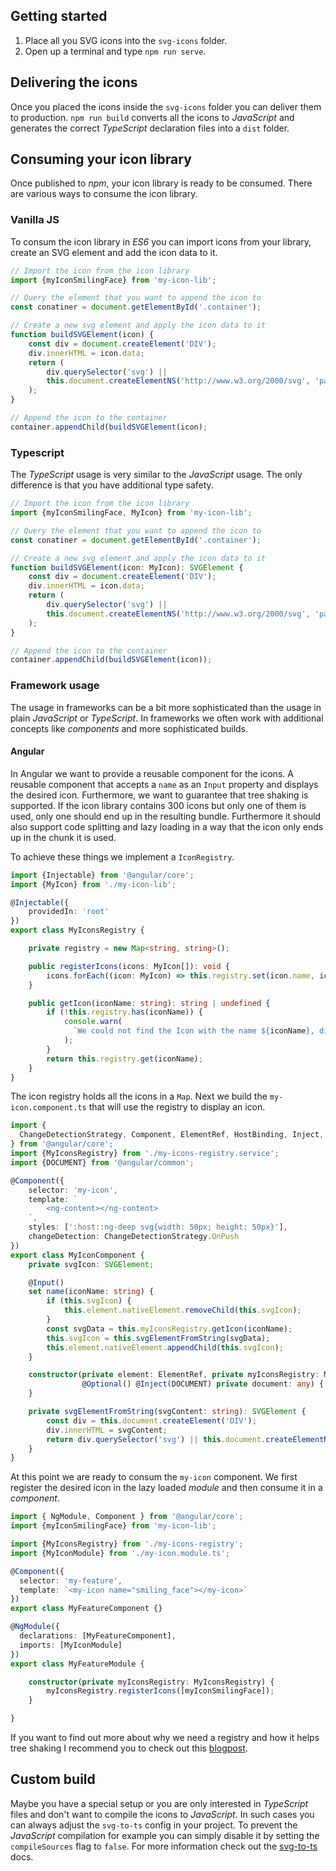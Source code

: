 ## Getting started

1. Place all you SVG icons into the `svg-icons` folder.
2. Open up a terminal and type `npm run serve`.



## Delivering the icons

Once you placed the icons inside the `svg-icons` folder you can deliver them to production. `npm run build` converts all the icons to *JavaScript* and generates the correct *TypeScript* declaration files into a `dist` folder.



## Consuming your icon library

Once published to *npm*, your icon library is ready to be consumed. There are various ways to consume the icon library.



### Vanilla JS

To consum the icon library in *ES6* you can import icons from your library, create an SVG element and add the icon data to it.

```javascript
// Import the icon from the icon library
import {myIconSmilingFace} from 'my-icon-lib';

// Query the element that you want to append the icon to
const conatiner = document.getElementById('.container');

// Create a new svg element and apply the icon data to it
function buildSVGElement(icon) {
    const div = document.createElement('DIV');
    div.innerHTML = icon.data;
    return (
        div.querySelector('svg') ||
        this.document.createElementNS('http://www.w3.org/2000/svg', 'path')
    );
}

// Append the icon to the container
container.appendChild(buildSVGElement(icon);
```



### Typescript

The *TypeScript* usage is very similar to the *JavaScript* usage. The only difference is that you have additional type safety.

```typescript
// Import the icon from the icon library
import {myIconSmilingFace, MyIcon} from 'my-icon-lib';

// Query the element that you want to append the icon to
const conatiner = document.getElementById('.container');

// Create a new svg element and apply the icon data to it
function buildSVGElement(icon: MyIcon): SVGElement {
    const div = document.createElement('DIV');
    div.innerHTML = icon.data;
    return (
        div.querySelector('svg') ||
        this.document.createElementNS('http://www.w3.org/2000/svg', 'path')
    );
}

// Append the icon to the container
container.appendChild(buildSVGElement(icon));
```



### Framework usage

The usage in frameworks can be a bit more sophisticated than the usage in plain *JavaScript* or *TypeScript*. In frameworks we often work with additional concepts like *components* and more sophisticated builds. 



#### Angular

In Angular we want to provide a reusable component for the icons. A reusable component that accepts a `name` as an `Input` property and displays the desired icon. Furthermore, we want to guarantee that tree shaking is supported. If the icon library contains 300 icons but only one of them is used, only one should end up in the resulting bundle. Furthermore it should also support code splitting and lazy loading in a way that the icon only ends up in the chunk it is used.

To achieve these things we implement a `IconRegistry`.

```typescript
import {Injectable} from '@angular/core';
import {MyIcon} from './my-icon-lib';

@Injectable({
    providedIn: 'root'
})
export class MyIconsRegistry {

    private registry = new Map<string, string>();

    public registerIcons(icons: MyIcon[]): void {
        icons.forEach((icon: MyIcon) => this.registry.set(icon.name, icon.data));
    }

    public getIcon(iconName: string): string | undefined {
        if (!this.registry.has(iconName)) {
            console.warn(
              `We could not find the Icon with the name ${iconName}, did you add it to the Icon registry?`
            );
        }
        return this.registry.get(iconName);
    }
}
```

 

The icon registry holds all the icons in a `Map`. Next we build the `my-icon.component.ts` that will use the registry to display an icon.

```typescript
import {
  ChangeDetectionStrategy, Component, ElementRef, HostBinding, Inject, Input, Optional, ViewEncapsulation
} from '@angular/core';
import {MyIconsRegistry} from './my-icons-registry.service';
import {DOCUMENT} from '@angular/common';

@Component({
    selector: 'my-icon',
    template: `
        <ng-content></ng-content>
    `,
    styles: [':host::ng-deep svg{width: 50px; height: 50px}'],
    changeDetection: ChangeDetectionStrategy.OnPush
})
export class MyIconComponent {
    private svgIcon: SVGElement;

    @Input()
    set name(iconName: string) {
        if (this.svgIcon) {
            this.element.nativeElement.removeChild(this.svgIcon);
        }
        const svgData = this.myIconsRegistry.getIcon(iconName);
        this.svgIcon = this.svgElementFromString(svgData);
        this.element.nativeElement.appendChild(this.svgIcon);
    }

    constructor(private element: ElementRef, private myIconsRegistry: MyIconsRegistry,
                @Optional() @Inject(DOCUMENT) private document: any) {
    }

    private svgElementFromString(svgContent: string): SVGElement {
        const div = this.document.createElement('DIV');
        div.innerHTML = svgContent;
        return div.querySelector('svg') || this.document.createElementNS('http://www.w3.org/2000/svg', 'path');
    }
}
```

At this point we are ready to consum the `my-icon` component. We first register the desired icon in the lazy loaded *module* and then consume it in a *component*.

```typescript
import { NgModule, Component } from '@angular/core';
import {myIconSmilingFace} from 'my-icon-lib';

import {MyIconsRegistry} from './my-icons-registry';
import {MyIconModule} from './my-icon.module.ts';

@Component({
  selector: 'my-feature',
  template: `<my-icon name="smiling_face"></my-icon>`
})
export class MyFeatureComponent {}

@NgModule({
  declarations: [MyFeatureComponent],
  imports: [MyIconModule]
})
export class MyFeatureModule { 

	constructor(private myIconsRegistry: MyIconsRegistry) {
		myIconsRegistry.registerIcons([myIconSmilingFace]);
	}

}
```



If you want to find out more about why we need a registry and how it helps tree shaking I recommend you to check out this [blogpost](https://medium.com/angular-in-depth/how-to-create-an-icon-library-in-angular-4f8863d95a).



## Custom build

Maybe you have a special setup or you are only interested in *TypeScript* files and don't want to compile the icons to *JavaScript*. In such cases you can always adjust the `svg-to-ts` config in your project. To prevent the *JavaScript* compilation for example you can simply disable it by setting the `compileSources` flag to `false`. For more information check out the [svg-to-ts](https://github.com/kreuzerk/svg-to-ts) docs. 
